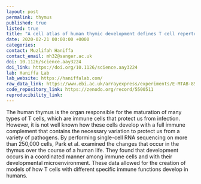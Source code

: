 ```yaml
---
layout: post
permalink: thymus
published: true
listed: true
title: "A cell atlas of human thymic development defines T cell repertoire formation"
date: 2020-02-21 00:00:00 +0000
categories: 
contact: Muzlifah Haniffa
contact_email: mh32@sanger.ac.uk
doi: 10.1126/science.aay3224 
doi_link: https://doi.org/10.1126/science.aay3224
lab: Haniffa Lab
lab_website: https://haniffalab.com/
raw_data_link: https://www.ebi.ac.uk/arrayexpress/experiments/E-MTAB-8581/
code_repository_link: https://zenodo.org/record/5500511
reproducibility_link:
---
```

The human thymus is the organ responsible for the maturation of many types of T cells, which are immune cells that protect us from infection. However, it is not well known how these cells develop with a full immune complement that contains the necessary variation to protect us from a variety of pathogens. By performing single-cell RNA sequencing on more than 250,000 cells, Park et al. examined the changes that occur in the thymus over the course of a human life. They found that development occurs in a coordinated manner among immune cells and with their developmental microenvironment. These data allowed for the creation of models of how T cells with different specific immune functions develop in humans.
